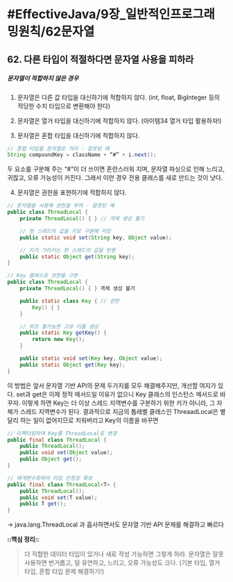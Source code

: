 # #EffectiveJava/9장_일반적인프로그래밍원칙/62문자열


## 62. 다른 타입이 적절하다면 문자열 사용을 피하라


##### 문자열이 적합하지 않은 경우

1. 문자열은 다른 값 타입을 대신하기에 적합하지 않다. (int, float, BigInteger 등의 적당한 수치 타입으로 변환해야 한다)

2. 문자열은 열거 타입을 대신하기에 적합하지 않다. (아이템34 열거 타입 활용하자!)

3. 문자열은 혼합 타입을 대신하기에 적합하지 않다.

```java
// 혼합 타입을 문자열로 처리 - 잘못된 예
String compoundKey = className + “#” + i.next();
```

두 요소를 구분해 주는 “#”이 더 쓰이면 혼란스러워 지며, 문자열 파싱으로 인해 느리고, 귀찮고, 오류 가능성이 커진다.
그래서 이런 경우 전용 클래스를 새로 만드는 것이 낫다.

4. 문자열은 권한을 표현하기에 적합하지 않다.

```java
// 문자열을 사용해 권한을 부여 - 잘못된 예
public class ThreadLocal {
	private ThreadLocal() { } // 객체 생성 불가

	// 현 스레드의 값을 키로 구분해 저장
	public static void set(String key, Object value);

	// 키가 가리키는 현 스레드의 값을 반환
	public static Object get(String key);
}

// Key 클래스로 권한을 구분
public class ThreadLocal {
	private ThreadLocal() { } 객체 생성 불가

	public static class Key { // 권한
		Key() { }
	}

	// 위조 불가능한 고유 키를 생성
	public static Key getKey() {
		return new Key();
	}

	public static void set(Key key, Object value);
	public static Object get(Key key);
}
```


이 방법은 앞서 문자열 기반 API의 문제 두가지를 모두 해결해주지만, 개선할 여지가 있다. set과 get은 이제 정적 메서드일 이유가 없으니 Key 클래스의 인스턴스 메서드로 바꾸자. 이렇게 하면 Key는 더 이상 스레드 지역변수를 구분하기 위한 키가 아니라, 그 자체가 스레드 지역변수가 된다. 결과적으로 지금의 톱레벨 클래스인 ThreaadLocal은 별달리 하는 일이 없어지므로 치워버리고 Key의 이름을 바꾸면

```java
// 리펙터링하여 Key를 ThreadLocal로 변경
public final class ThreadLocal {
	public ThreadLocal();
	public void set(Object value);
	public Object get();
}

// 매개변수화하여 타입 안정성 확보
public final class ThreadLocal<T> {
	public ThreadLocal();
	public void set(T value);
	public T get();
}
```
-> java.lang.ThreadLocal 과 흡사하면서도 문자열 기반 API 문제를 해결하고 빠르다


**::핵심 정리::** 

> 더 적합한 데이터 타입이 있거나 새로 작성 가능하면 그렇게 하라. 문자열은 잘못 사용하면 번거롭고, 덜 유연하고, 느리고, 오류 가능성도 크다. (기본 타입, 열거 타입, 혼합 타입 문제 해결하기!)






